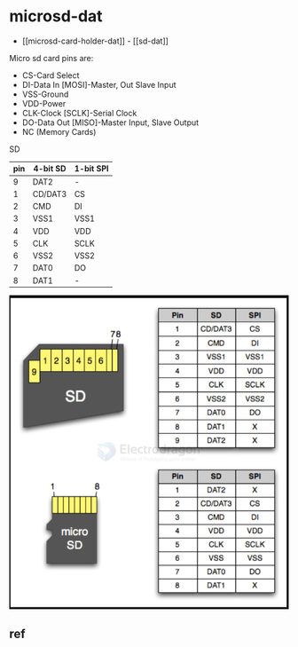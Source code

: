 
# microsd-dat

- [[microsd-card-holder-dat]] - [[sd-dat]]

Micro sd card pins are:

- CS-Card Select
- DI-Data In [MOSI]-Master, Out Slave Input
- VSS-Ground
- VDD-Power
- CLK-Clock [SCLK]-Serial Clock
- DO-Data Out [MISO]-Master Input, Slave Output
- NC (Memory Cards)

SD 

| pin | 4-bit SD | 1-bit SPI |
| --- | -------- | --------- |
| 9   | DAT2     | -         |
| 1   | CD/DAT3  | CS        |
| 2   | CMD      | DI        |
| 3   | VSS1     | VSS1      |
| 4   | VDD      | VDD       |
| 5   | CLK      | SCLK      |
| 6   | VSS2     | VSS2      |
| 7   | DAT0     | DO        |
| 8   | DAT1     | -         |


![](2025-03-14-18-43-47.png)


## ref 

